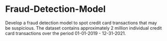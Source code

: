 # Fraud-Detection-Model
Develop a fraud detection model to spot credit card transactions that may be suspicious.
The dataset contains approximately 2 million individual credit card transactions over the period 01-01-2019 - 12-31-2021.

